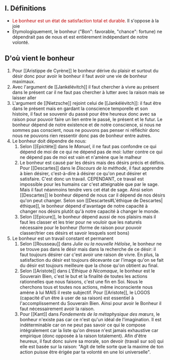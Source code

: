 ## I. Définitions
- <span style="color:rgb(192, 0, 0)">Le bonheur est un état de satisfaction total et durable.</span> Il s'oppose à la joie
- Etymologiquement, le bonheur ("Bon": favorable, "chance": fortune) ne dépendrait pas de nous et est entièrement indépendant de notre volonté.

## D'où vient le bonheur
1) Pour [[Aristippe de Cyrène]] le bonheur dérive du plaisir et surtout du désir donc pour avoir le bonheur il faut avoir une vie de bonheur maximaux.
2) Avec l'argument de [[Jankélévitch]] il faut chercher à vivre au présent dans le présent car il ne faut pas chercher à lutter avec la raison mais se laisser aller
3) L'argument de [[Nietzsche]] rejoint celui de [[Jankélévitch]]: il faut être dans le présent mais en gardant la conscience temporelle et son histoire, il faut se souvenir du passé pour être heureux donc avec sa raison pour pouvoir faire un lien entre le passé, le présent et le futur. Le bonheur dépend de notre existence et de notre conscience, si nous ne sommes pas conscient, nous ne pouvons pas penser ni réfléchir donc nous ne pouvons rien ressentir donc pas de bonheur entre autres.
4) Le bonheur doit dépendre de nous:
	1)  Selon [[Epictète]] dans le _Manuel_, il ne faut pas confondre ce qui dépend de moi de ce qui ne dépend pas de moi: lutter contre ce qui ne dépend pas de moi est vain et n'amène que le malheur
	2) Le bonheur est causé par les désirs mais des désirs précis et définis. Pour [[Descartes]] dans le _Discours de la méthode_, il faut apprendre à bien désirer, c'est-à-dire à désirer ce qu'on peut désirer et satisfaire. C'est donc un travail. CEPENDANT, ce travail est impossible pour les humains car c'est atteignable que par le sage. Mais il faut néanmoins tendre vers cet état de sage. Ainsi selon [[Descartes]] le bonheur dépend de nous car il dépend de nos désirs qu'on peut changer. Selon son [[Descartes#L'éthique de Descartes|éthique]], le bonheur dépend d'avantage de notre capacité à changer nos désirs plutôt qu'à notre capacité à changer le monde.
	3) Selon [[Epicure]], le bonheur dépend aussi de nos plaisirs mais il faut les classer et les trier pour ne vouloir que les naturels nécessaire pour le bonheur (forme de raison pour pouvoir classer/trier ces désirs et savoir lesquels sont bons)
5) Le bonheur est un travail constant et permanent
	1) Selon [[Rousseau]] dans _Julie ou la nouvelle Héloïse_, le bonheur ne se trouve pas dans le désir mais dans la recherche de ce désir: il faut toujours désirer car c'est avoir une raison de vivre. En plus, la satisfaction du désir est toujours décevante car l'image qu'on se fait du désir est toujours meilleure que la chose qu'on obtient au final.
	2) Selon [[Aristote]] dans _L'Ethique à Nicomaque_, le bonheur est le Souverain Bien, c'est le but et la finalité de toutes les actions rationnelles que nous faisons, c'est une fin en Soi. Nous le cherchons tous et toutes nos actions, même inconsciente nous amène à lui MAIS il reste subjectif. Pour [[Aristote]], le LOGOS (capacité d'un être à user de sa raison) est essentiel à l'accomplissement du Souverain Bien. Ainsi pour avoir le Bonheur il faut nécessairement avoir la raison.
	3) Pour [[Kant]] dans _Fondements de la métaphysique des mœurs_, le bonheur n'existe pas car ce n'est qu'un idéal de l'imagination. Il est indéterminable car on ne peut pas savoir ce qui le compose intégralement car la liste qu'on dresse n'est jamais exhaustive car empirique (donc opposée à la raison totalement). Afin d'être heureux, il faut donc suivre sa morale, son devoir (travail sur soi) qui elle est basée sur la raison: "Agit de telle sorte que la maxime de ton action puisse être érigée par ta volonté en une loi universelle".